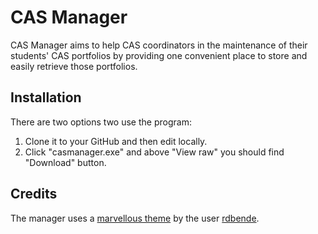 # CAS Manager
CAS Manager aims to help CAS coordinators in the maintenance of their students' CAS portfolios by providing one 
convenient place to store and easily retrieve those portfolios.

## Installation
There are two options two use the program:
1. Clone it to your GitHub and then edit locally.
2. Click "casmanager.exe" and above "View raw" you should find "Download" button.

## Credits
The manager uses a [marvellous theme](https://github.com/rdbende/Forest-ttk-theme) by the user 
[rdbende](https://github.com/rdbende).
